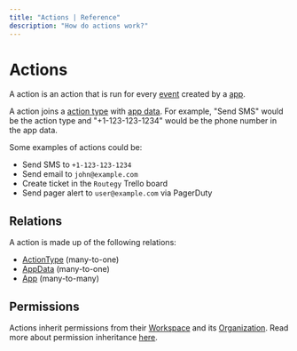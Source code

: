 ```yaml
---
title: "Actions | Reference"
description: "How do actions work?"
---
```


# Actions

A action is an action that is run for every [event](/reference/events/) created by a [app](/reference/apps/).

A action joins a [action type](/reference/action-types/) with [app data](/reference/app-data/). For example, "Send SMS" would be the action type and "+1-123-123-1234" would be the phone number in the app data.

Some examples of actions could be:

* Send SMS to `+1-123-123-1234`
* Send email to `john@example.com`
* Create ticket in the `Routegy` Trello board
* Send pager alert to `user@example.com` via PagerDuty

## Relations

A action is made up of the following relations:

* [ActionType](/reference/action-types/) (many-to-one)
* [AppData](/reference/app-data/) (many-to-one)
* [App](/reference/apps/) (many-to-many)

## Permissions

Actions inherit permissions from their [Workspace](/reference/workspaces/) and its [Organization](/reference/organizations/). Read more about permission inheritance [here](/reference/permissions/).
